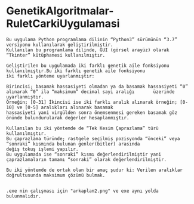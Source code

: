 # GenetikAlgoritmalar-RuletCarkiUygulamasi

	Bu uygulama Python programlama dilinin “Python3” sürümünün “3.7” versiyonu kullanılarak geliştirilmiştir. 
	Kullanılan bu programlama dilinde, GUI (görsel arayüz) olarak “Tkinter” kütüphanesi kullanılmıştır.
	
	Geliştirilen bu uygulamada iki farklı genetik aile fonksiyonu kullanılmıştır.Bu iki farklı genetik aile fonksiyonu 
	iki farklı yönteme uyarlanmıştır:
	
	Birincisi; basamak hassasiyeti olmadan ya da basamak hassasiyeti “0” alınarak “0” ila “maksimum” decimal sayı aralığı 		üzerinde uyarlanmıştır.
	Örneğin; [0-31] İkincisi ise iki farklı aralık alınarak örneğin; [0-10] ve [0-5] aralıkları alınarak basamak 
	hassasiyeti yani virgülden sonra önemsenmesi gereken basamak göz önünde bulundurularak değerler hesaplanmıştır.

	Kullanılan bu iki yöntemde de “Tek Kesim Çaprazlama” türü kullanılmıştır. 
	Bu çaprazlama türünde; rastgele seçilmiş pozisyonda “önceki” veya “sonraki” kısmında bulunan genler(bitler) arasında
	değiş tokuş işlemi yapılır. 
	Bu uygulamada ise “sonraki” kısmı değerlendirilmiştir yani çaprazlamaların tamamı “sonraki” olarak değerlendirilmiştir.

	Bu iki yöntemde de ortak olan bir amaç şudur ki: Verilen aralıklar doğrultusunda maksimum çözümü bulmak.
	
	
	.exe nin çalışması için "arkaplan2.png" ve exe aynı yolda bulunmalıdır.
	
	
	
	
